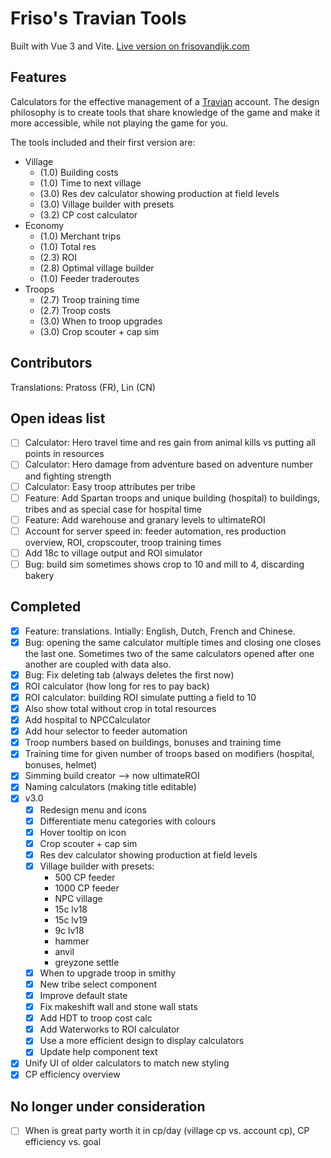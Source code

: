 # Friso's Travian Tools

Built with Vue 3 and Vite. [Live version on frisovandijk.com](https://www.frisovandijk.com/public/travian/)

## Features

Calculators for the effective management of a [Travian](https://www.travian.com) account. The design philosophy is to create tools that share knowledge of the game and make it more accessible, while not playing the game for you.

The tools included and their first version are:
   
   - Village
       - (1.0) Building costs
       - (1.0) Time to next village
       - (3.0) Res dev calculator showing production at field levels
       - (3.0) Village builder with presets
       - (3.2) CP cost calculator
   - Economy
       - (1.0) Merchant trips
       - (1.0) Total res
       - (2.3) ROI
       - (2.8) Optimal village builder
       - (1.0) Feeder traderoutes
   - Troops
       - (2.7) Troop training time
       - (2.7) Troop costs
       - (3.0) When to troop upgrades
       - (3.0) Crop scouter + cap sim

## Contributors

Translations: Pratoss (FR), Lin (CN)

## Open ideas list

- [ ] Calculator: Hero travel time and res gain from animal kills vs putting all points in resources
- [ ] Calculator: Hero damage from adventure based on adventure number and fighting strength
- [ ] Calculator: Easy troop attributes per tribe
- [ ] Feature: Add Spartan troops and unique building (hospital) to buildings, tribes and as special case for hospital time
- [ ] Feature: Add warehouse and granary levels to ultimateROI
- [ ] Account for server speed in: feeder automation, res production overview, ROI, cropscouter, troop training times
- [ ] Add 18c to village output and ROI simulator
- [ ] Bug: build sim sometimes shows crop to 10 and mill to 4, discarding bakery

## Completed 

- [x] Feature: translations. Intially: English, Dutch, French and Chinese.
- [x] Bug: opening the same calculator multiple times and closing one closes the last one. Sometimes two of the same calculators opened after one another are coupled with data also.
- [x] Bug: Fix deleting tab (always deletes the first now)
- [x] ROI calculator (how long for res to pay back)
- [x] ROI calculator: building ROI simulate putting a field to 10
- [x] Also show total without crop in total resources
- [x] Add hospital to NPCCalculator
- [x] Add hour selector to feeder automation
- [x] Troop numbers based on buildings, bonuses and training time
- [x] Training time for given number of troops based on modifiers (hospital, bonuses, helmet)
- [x] Simming build creator --> now ultimateROI
- [x] Naming calculators (making title editable)
- [x] v3.0
    - [X] Redesign menu and icons
    - [X] Differentiate menu categories with colours
    - [X] Hover tooltip on icon
    - [X] Crop scouter + cap sim
    - [X] Res dev calculator showing production at field levels
    - [X] Village builder with presets:
      - 500 CP feeder
      - 1000 CP feeder
      - NPC village
      - 15c lv18
      - 15c lv19
      - 9c lv18
      - hammer
      - anvil
      - greyzone settle
    - [X] When to upgrade troop in smithy
    - [X] New tribe select component
    - [X] Improve default state
    - [X] Fix makeshift wall and stone wall stats
    - [X] Add HDT to troop cost calc
    - [X] Add Waterworks to ROI calculator
    - [X] Use a more efficient design to display calculators
    - [X] Update help component text
- [x] Unify UI of older calculators to match new styling
- [x] CP efficiency overview

## No longer under consideration
- [ ] When is great party worth it in cp/day (village cp vs. account cp), CP efficiency vs. goal
